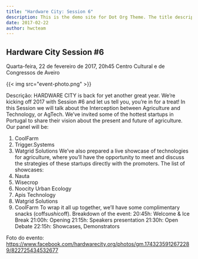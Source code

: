 ```yaml
---
title: "Hardware City: Session 6"
description: This is the demo site for Dot Org Theme. The title description and images front matter is required for meta og content.
date: 2017-02-22
author: hwcteam
---
```


## Hardware City Session #6
Quarta-feira, 22 de fevereiro de 2017, 20h45
Centro Cultural e de Congressos de Aveiro

{{< img src="event-photo.png" >}}

Descrição:
HARDWARE CITY is back for yet another great year.
We’re kicking off 2017 with Session #6 and let us tell you, you’re in for a treat!
In this Session we will talk about the Interception between Agriculture and Technology, or AgTech. We’ve invited some of the hottest startups in Portugal to share their vision about the present and future of agriculture.
Our panel will be:
1. CoolFarm
2. Trigger.Systems
3. Watgrid Solutions
We’ve also prepared a live showcase of technologies for agriculture, where you’ll have the opportunity to meet and discuss the strategies of these startups directly with the promoters.
The list of showcases:
1. Nauta
2. Wisecrop
3. Noocity Urban Ecology
4. Apis Technology
5. Watgrid Solutions
6. CoolFarm
To wrap it all up together, we’ll have some complimentary snacks (coff*sushi*coff).
Breakdown of the event:
20:45h: Welcome & Ice Break
21:00h: Opening
21:15h: Speakers presentation
21:30h: Open Debate
22:15h: Showcases, Demonstrators

Foto do evento: https://www.facebook.com/hardwarecity.org/photos/gm.1743235912672289/822725434532677
